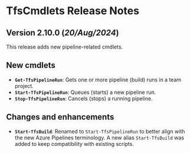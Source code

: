 # TfsCmdlets Release Notes

## Version 2.10.0 (_20/Aug/2024_)

This release adds new pipeline-related cmdlets.

## New cmdlets

- **`Get-TfsPipelineRun`**: Gets one or more pipeline (build) runs in a team project.
- **`Start-TfsPipelineRun`**: Queues (starts) a new pipeline run.
- **`Stop-TfsPipelineRun`**: Cancels (stops) a running pipeline.

## Changes and enhancements

- **`Start-TfsBuild`**: Renamed to `Start-TfsPipelineRun` to better align with the new Azure Pipelines terminology. A new alias `Start-TfsBuild` was added to keep compatibility with existing scripts.
